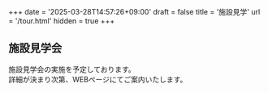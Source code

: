 +++
date = '2025-03-28T14:57:26+09:00'
draft = false
title = '施設見学'
url = '/tour.html'
hidden = true
+++

## 施設見学会
施設見学会の実施を予定しております。  
詳細が決まり次第、WEBページにてご案内いたします。  
